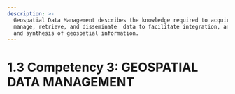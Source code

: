 ```yaml
---
description: >-
  Geospatial Data Management describes the knowledge required to acquire,
  manage, retrieve, and disseminate  data to facilitate integration, analysis,
  and synthesis of geospatial information.
---
```


# 1.3 Competency 3: GEOSPATIAL DATA MANAGEMENT

